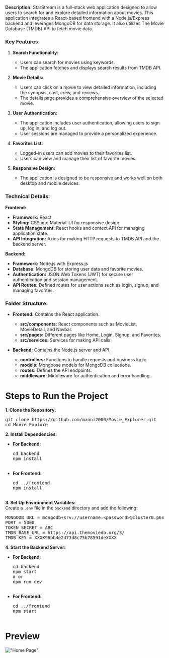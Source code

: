 **Description:**
StarStream is a full-stack web application designed to allow users to search for and explore detailed information about movies. This application integrates a React-based frontend with a Node.js/Express backend and leverages MongoDB for data storage. It also utilizes The Movie Database (TMDB) API to fetch movie data.

### Key Features:

1. **Search Functionality:**
   - Users can search for movies using keywords.
   - The application fetches and displays search results from TMDB API.

2. **Movie Details:**
   - Users can click on a movie to view detailed information, including the synopsis, cast, crew, and reviews.
   - The details page provides a comprehensive overview of the selected movie.

3. **User Authentication:**
   - The application includes user authentication, allowing users to sign up, log in, and log out.
   - User sessions are managed to provide a personalized experience.

4. **Favorites List:**
   - Logged-in users can add movies to their favorites list.
   - Users can view and manage their list of favorite movies.

5. **Responsive Design:**
   - The application is designed to be responsive and works well on both desktop and mobile devices.

### Technical Details:

**Frontend:**
- **Framework:** React
- **Styling:** CSS and Material-UI for responsive design.
- **State Management:** React hooks and context API for managing application state.
- **API Integration:** Axios for making HTTP requests to TMDB API and the backend server.

**Backend:**
- **Framework:** Node.js with Express.js
- **Database:** MongoDB for storing user data and favorite movies.
- **Authentication:** JSON Web Tokens (JWT) for secure user authentication and session management.
- **API Routes:** Defined routes for user actions such as login, signup, and managing favorites.

### Folder Structure:
- **Frontend:** Contains the React application.
  - **src/components:** React components such as MovieList, MovieDetail, and Navbar.
  - **src/pages:** Different pages like Home, Login, Signup, and Favorites.
  - **src/services:** Services for making API calls.

- **Backend:** Contains the Node.js server and API.
  - **controllers:** Functions to handle requests and business logic.
  - **models:** Mongoose models for MongoDB collections.
  - **routes:** Defines the API endpoints.
  - **middleware:** Middleware for authentication and error handling.

# Steps to Run the Project
<b>1. Clone the Repository:</b><br>
<pre>
git clone https://github.com/manni2000/Movie_Explorer.git
cd Movie_Explore
</pre>

<b>2. Install Dependencies:</b>   
<ul>
  <li><b>For Backend:</b><br>
    <pre>
cd backend
npm install
    </pre>
  </li>
  <li><b>For Frontend:</b><br>
    <pre>
cd ../frontend
npm install
    </pre>
  </li>
</ul>

<b>3. Set Up Environment Variables:</b><br>
Create a <code>.env</code> file in the <code>backend</code> directory and add the following:
<pre>
MONGODB_URL = mongodb+srv://username:&lt;password&gt;@cluster0.p6x7dxw.mongodb.net/mydb
PORT = 5000
TOKEN_SECRET = ABC
TMDB_BASE_URL = https://api.themoviedb.org/3/
TMDB_KEY = XXXX96bb4e2473d8c75b78591deXXXX
</pre>

<b>4. Start the Backend Server:</b>
<ul>
  <li><b>For Backend:</b><br>
    <pre>
cd backend
npm start
# or
npm run dev
    </pre>
  </li>
  <li><b>For Frontend:</b><br>
    <pre>
cd ../frontend
npm start
    </pre>
  </li>
</ul>


# Preview
 !["Home Page"](https://github.com/user-attachments/assets/43aa38a9-31b2-430d-b7d4-354a347bb686)




